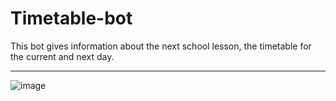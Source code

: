 # Timetable-bot
This bot gives information about the next school lesson, the timetable for the current and next day.
____
![image](https://user-images.githubusercontent.com/70277523/192286503-b873c146-89ad-49fa-a38c-e8c723c52cb0.png)
